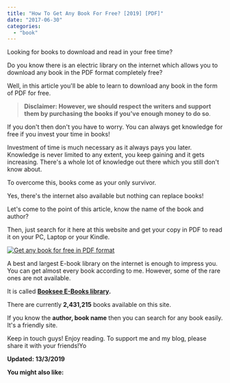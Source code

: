 ```yaml
---
title: "How To Get Any Book For Free? [2019] [PDF]"
date: "2017-06-30"
categories: 
  - "book"
---
```


Looking for books to download and read in your free time?

Do you know there is an electric library on the internet which allows you to download any book in the PDF format completely free?

Well, in this article you'll be able to learn to download any book in the form of PDF for free.

> **Disclaimer: However, we should respect the writers and support them by purchasing the books if you've enough money to do so**.

If you don't then don't you have to worry. You can always get knowledge for free if you invest your time in books!

Investment of time is much necessary as it always pays you later. Knowledge is never limited to any extent, you keep gaining and it gets increasing. There's a whole lot of knowledge out there which you still don't know about.

To overcome this, books come as your only survivor.

Yes, there's the internet also available but nothing can replace books!

Let's come to the point of this article, know the name of the book and author?

Then, just search for it here at this website and get your copy in PDF to read it on your PC, Laptop or your Kindle.  

[![Get any book for free in PDF format ](posts/2017/06/images/booksee.png)](http://alhikmah.edu.ng/wp-content/uploads/2015/01/booksee.png)

A best and largest E-book library on the internet is enough to impress you. You can get almost every book according to me. However, some of the rare ones are not available.

It is called **[Booksee E-Books library](http://en.booksee.org/).**

There are currently **2,431,215** books available on this site.

If you know the **author, book name** then you can search for any book easily. It's a friendly site.

Keep in touch guys! Enjoy reading. To support me and my blog, please share it with your friends!Yo

**Updated: 13/3/2019**

**You might also like:**
